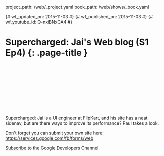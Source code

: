 project_path: /web/_project.yaml book_path: /web/shows/_book.yaml

{# wf_updated_on: 2015-11-03 #} {# wf_published_on: 2015-11-03 #} {# wf_youtube_id: Q-nxiBNxCA4 #}

# Supercharged: Jai's Web blog (S1 Ep4) {: .page-title }

<div class="video-wrapper">
  <iframe class="devsite-embedded-youtube-video" data-video-id="Q-nxiBNxCA4"
          data-autohide="1" data-showinfo="0" frameborder="0" allowfullscreen>
  </iframe>
</div>

Supercharged: Jai is a UI engineer at FlipKart, and his site has a neat sidenav, but are there ways to improve its performance? Paul takes a look.

Don't forget you can submit your own site here: https://services.google.com/fb/forms/web

[Subscribe](https://goo.gl/LLLNvf) to the Google Developers Channel